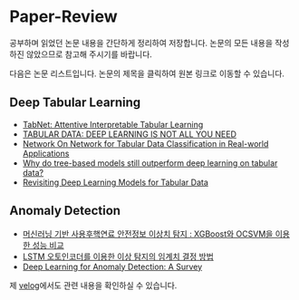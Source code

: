 # Paper-Review

공부하며 읽었던 논문 내용을 간단하게 정리하여 저장합니다. 논문의 모든 내용을 작성하진 않았으므로 참고해 주시기를 바랍니다.

다음은 논문 리스트입니다. 논문의 제목을 클릭하여 원본 링크로 이동할 수 있습니다.

## Deep Tabular Learning

- [TabNet: Attentive Interpretable Tabular Learning](https://paperswithcode.com/paper/tabnet-attentive-interpretable-tabular)
- [TABULAR DATA: DEEP LEARNING IS NOT ALL YOU NEED](https://paperswithcode.com/paper/tabular-data-deep-learning-is-not-all-you)
- [Network On Network for Tabular Data Classification in Real-world Applications](https://paperswithcode.com/paper/network-on-network-for-tabular-data)
- [Why do tree-based models still outperform deep learning on tabular data?](https://paperswithcode.com/paper/why-do-tree-based-models-still-outperform)
- [Revisiting Deep Learning Models for Tabular Data](https://paperswithcode.com/paper/revisiting-deep-learning-models-for-tabular)

## Anomaly Detection

- [머신러닝 기반 사용후핵연료 안전정보 이상치 탐지 : XGBoost와 OCSVM을 이용한 성능 비교](https://www.dbpia.co.kr/Journal/articleDetail?nodeId=NODE11440224)
- [LSTM 오토인코더를 이용한 이상 탐지의 임계치 결정 방법](http://ki-it.com/xml/36441/36441.pdf)
- [Deep Learning for Anomaly Detection: A Survey](https://paperswithcode.com/paper/deep-learning-for-anomaly-detection-a-survey)

제 [velog](https://velog.io/@kyyle)에서도 관련 내용을 확인하실 수 있습니다.
